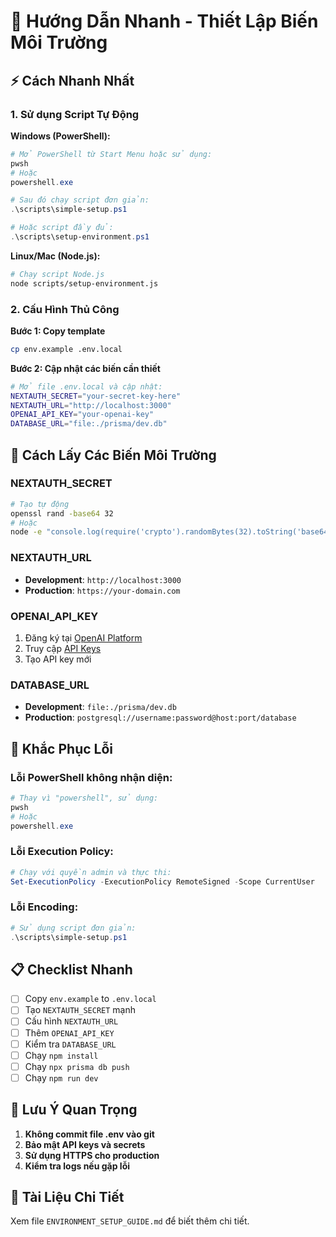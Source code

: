 # 🚀 Hướng Dẫn Nhanh - Thiết Lập Biến Môi Trường

## ⚡ Cách Nhanh Nhất

### 1. Sử dụng Script Tự Động

**Windows (PowerShell):**
```powershell
# Mở PowerShell từ Start Menu hoặc sử dụng:
pwsh
# Hoặc
powershell.exe

# Sau đó chạy script đơn giản:
.\scripts\simple-setup.ps1

# Hoặc script đầy đủ:
.\scripts\setup-environment.ps1
```

**Linux/Mac (Node.js):**
```bash
# Chạy script Node.js
node scripts/setup-environment.js
```

### 2. Cấu Hình Thủ Công

**Bước 1: Copy template**
```bash
cp env.example .env.local
```

**Bước 2: Cập nhật các biến cần thiết**
```bash
# Mở file .env.local và cập nhật:
NEXTAUTH_SECRET="your-secret-key-here"
NEXTAUTH_URL="http://localhost:3000"
OPENAI_API_KEY="your-openai-key"
DATABASE_URL="file:./prisma/dev.db"
```

## 🔑 Cách Lấy Các Biến Môi Trường

### NEXTAUTH_SECRET
```bash
# Tạo tự động
openssl rand -base64 32
# Hoặc
node -e "console.log(require('crypto').randomBytes(32).toString('base64'))"
```

### NEXTAUTH_URL
- **Development**: `http://localhost:3000`
- **Production**: `https://your-domain.com`

### OPENAI_API_KEY
1. Đăng ký tại [OpenAI Platform](https://platform.openai.com)
2. Truy cập [API Keys](https://platform.openai.com/api-keys)
3. Tạo API key mới

### DATABASE_URL
- **Development**: `file:./prisma/dev.db`
- **Production**: `postgresql://username:password@host:port/database`

## 🚨 Khắc Phục Lỗi

### Lỗi PowerShell không nhận diện:
```powershell
# Thay vì "powershell", sử dụng:
pwsh
# Hoặc
powershell.exe
```

### Lỗi Execution Policy:
```powershell
# Chạy với quyền admin và thực thi:
Set-ExecutionPolicy -ExecutionPolicy RemoteSigned -Scope CurrentUser
```

### Lỗi Encoding:
```powershell
# Sử dụng script đơn giản:
.\scripts\simple-setup.ps1
```

## 📋 Checklist Nhanh

- [ ] Copy `env.example` to `.env.local`
- [ ] Tạo `NEXTAUTH_SECRET` mạnh
- [ ] Cấu hình `NEXTAUTH_URL`
- [ ] Thêm `OPENAI_API_KEY`
- [ ] Kiểm tra `DATABASE_URL`
- [ ] Chạy `npm install`
- [ ] Chạy `npx prisma db push`
- [ ] Chạy `npm run dev`

## 🚨 Lưu Ý Quan Trọng

1. **Không commit file .env vào git**
2. **Bảo mật API keys và secrets**
3. **Sử dụng HTTPS cho production**
4. **Kiểm tra logs nếu gặp lỗi**

## 📖 Tài Liệu Chi Tiết

Xem file `ENVIRONMENT_SETUP_GUIDE.md` để biết thêm chi tiết. 